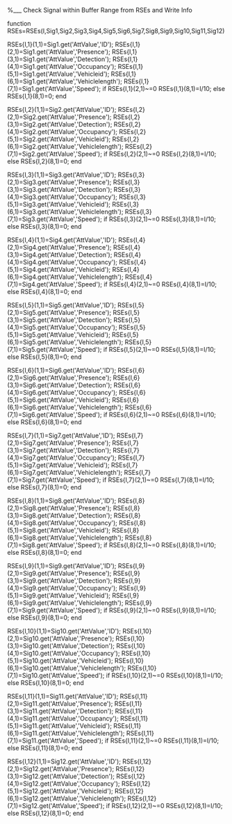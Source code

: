 %___ Check Signal within Buffer Range from RSEs and Write Info

function RSEs=RSEs(I,Sig1,Sig2,Sig3,Sig4,Sig5,Sig6,Sig7,Sig8,Sig9,Sig10,Sig11,Sig12)

RSEs{I,1}(1,1)=Sig1.get('AttValue','ID');
RSEs{I,1}(2,1)=Sig1.get('AttValue','Presence');
RSEs{I,1}(3,1)=Sig1.get('AttValue','Detection');
RSEs{I,1}(4,1)=Sig1.get('AttValue','Occupancy');
RSEs{I,1}(5,1)=Sig1.get('AttValue','Vehicleid');
RSEs{I,1}(6,1)=Sig1.get('AttValue','Vehiclelength');
RSEs{I,1}(7,1)=Sig1.get('AttValue','Speed');
if RSEs{I,1}(2,1)~=0
    RSEs{I,1}(8,1)=I/10;
else
     RSEs{I,1}(8,1)=0;
end
  
RSEs{I,2}(1,1)=Sig2.get('AttValue','ID');
RSEs{I,2}(2,1)=Sig2.get('AttValue','Presence');
RSEs{I,2}(3,1)=Sig2.get('AttValue','Detection');
RSEs{I,2}(4,1)=Sig2.get('AttValue','Occupancy');
RSEs{I,2}(5,1)=Sig2.get('AttValue','Vehicleid');
RSEs{I,2}(6,1)=Sig2.get('AttValue','Vehiclelength');
RSEs{I,2}(7,1)=Sig2.get('AttValue','Speed');
if RSEs{I,2}(2,1)~=0
    RSEs{I,2}(8,1)=I/10;
else
     RSEs{I,2}(8,1)=0;
end

RSEs{I,3}(1,1)=Sig3.get('AttValue','ID');
RSEs{I,3}(2,1)=Sig3.get('AttValue','Presence');
RSEs{I,3}(3,1)=Sig3.get('AttValue','Detection');
RSEs{I,3}(4,1)=Sig3.get('AttValue','Occupancy');
RSEs{I,3}(5,1)=Sig3.get('AttValue','Vehicleid');
RSEs{I,3}(6,1)=Sig3.get('AttValue','Vehiclelength');
RSEs{I,3}(7,1)=Sig3.get('AttValue','Speed');
if RSEs{I,3}(2,1)~=0
    RSEs{I,3}(8,1)=I/10;
else
     RSEs{I,3}(8,1)=0;
end

RSEs{I,4}(1,1)=Sig4.get('AttValue','ID');
RSEs{I,4}(2,1)=Sig4.get('AttValue','Presence');
RSEs{I,4}(3,1)=Sig4.get('AttValue','Detection');
RSEs{I,4}(4,1)=Sig4.get('AttValue','Occupancy');
RSEs{I,4}(5,1)=Sig4.get('AttValue','Vehicleid');
RSEs{I,4}(6,1)=Sig4.get('AttValue','Vehiclelength');
RSEs{I,4}(7,1)=Sig4.get('AttValue','Speed');
if RSEs{I,4}(2,1)~=0
    RSEs{I,4}(8,1)=I/10;
else
     RSEs{I,4}(8,1)=0;
end

RSEs{I,5}(1,1)=Sig5.get('AttValue','ID');
RSEs{I,5}(2,1)=Sig5.get('AttValue','Presence');
RSEs{I,5}(3,1)=Sig5.get('AttValue','Detection');
RSEs{I,5}(4,1)=Sig5.get('AttValue','Occupancy');
RSEs{I,5}(5,1)=Sig5.get('AttValue','Vehicleid');
RSEs{I,5}(6,1)=Sig5.get('AttValue','Vehiclelength');
RSEs{I,5}(7,1)=Sig5.get('AttValue','Speed');
if RSEs{I,5}(2,1)~=0
    RSEs{I,5}(8,1)=I/10;
else
     RSEs{I,5}(8,1)=0;
end
  
RSEs{I,6}(1,1)=Sig6.get('AttValue','ID');
RSEs{I,6}(2,1)=Sig6.get('AttValue','Presence');
RSEs{I,6}(3,1)=Sig6.get('AttValue','Detection');
RSEs{I,6}(4,1)=Sig6.get('AttValue','Occupancy');
RSEs{I,6}(5,1)=Sig6.get('AttValue','Vehicleid');
RSEs{I,6}(6,1)=Sig6.get('AttValue','Vehiclelength');
RSEs{I,6}(7,1)=Sig6.get('AttValue','Speed');
if RSEs{I,6}(2,1)~=0
    RSEs{I,6}(8,1)=I/10;
else
     RSEs{I,6}(8,1)=0;
end

RSEs{I,7}(1,1)=Sig7.get('AttValue','ID');
RSEs{I,7}(2,1)=Sig7.get('AttValue','Presence');
RSEs{I,7}(3,1)=Sig7.get('AttValue','Detection');
RSEs{I,7}(4,1)=Sig7.get('AttValue','Occupancy');
RSEs{I,7}(5,1)=Sig7.get('AttValue','Vehicleid');
RSEs{I,7}(6,1)=Sig7.get('AttValue','Vehiclelength');
RSEs{I,7}(7,1)=Sig7.get('AttValue','Speed');
if RSEs{I,7}(2,1)~=0
    RSEs{I,7}(8,1)=I/10;
else
     RSEs{I,7}(8,1)=0;
end

RSEs{I,8}(1,1)=Sig8.get('AttValue','ID');
RSEs{I,8}(2,1)=Sig8.get('AttValue','Presence');
RSEs{I,8}(3,1)=Sig8.get('AttValue','Detection');
RSEs{I,8}(4,1)=Sig8.get('AttValue','Occupancy');
RSEs{I,8}(5,1)=Sig8.get('AttValue','Vehicleid');
RSEs{I,8}(6,1)=Sig8.get('AttValue','Vehiclelength');
RSEs{I,8}(7,1)=Sig8.get('AttValue','Speed');
if RSEs{I,8}(2,1)~=0
    RSEs{I,8}(8,1)=I/10;
else
     RSEs{I,8}(8,1)=0;
end

RSEs{I,9}(1,1)=Sig9.get('AttValue','ID');
RSEs{I,9}(2,1)=Sig9.get('AttValue','Presence');
RSEs{I,9}(3,1)=Sig9.get('AttValue','Detection');
RSEs{I,9}(4,1)=Sig9.get('AttValue','Occupancy');
RSEs{I,9}(5,1)=Sig9.get('AttValue','Vehicleid');
RSEs{I,9}(6,1)=Sig9.get('AttValue','Vehiclelength');
RSEs{I,9}(7,1)=Sig9.get('AttValue','Speed');
if RSEs{I,9}(2,1)~=0
    RSEs{I,9}(8,1)=I/10;
else
     RSEs{I,9}(8,1)=0;
end

RSEs{I,10}(1,1)=Sig10.get('AttValue','ID');
RSEs{I,10}(2,1)=Sig10.get('AttValue','Presence');
RSEs{I,10}(3,1)=Sig10.get('AttValue','Detection');
RSEs{I,10}(4,1)=Sig10.get('AttValue','Occupancy');
RSEs{I,10}(5,1)=Sig10.get('AttValue','Vehicleid');
RSEs{I,10}(6,1)=Sig10.get('AttValue','Vehiclelength');
RSEs{I,10}(7,1)=Sig10.get('AttValue','Speed');
if RSEs{I,10}(2,1)~=0
    RSEs{I,10}(8,1)=I/10;
else
     RSEs{I,10}(8,1)=0;
end

RSEs{I,11}(1,1)=Sig11.get('AttValue','ID');
RSEs{I,11}(2,1)=Sig11.get('AttValue','Presence');
RSEs{I,11}(3,1)=Sig11.get('AttValue','Detection');
RSEs{I,11}(4,1)=Sig11.get('AttValue','Occupancy');
RSEs{I,11}(5,1)=Sig11.get('AttValue','Vehicleid');
RSEs{I,11}(6,1)=Sig11.get('AttValue','Vehiclelength');
RSEs{I,11}(7,1)=Sig11.get('AttValue','Speed');
if RSEs{I,11}(2,1)~=0
    RSEs{I,11}(8,1)=I/10;
else
     RSEs{I,11}(8,1)=0;
end

RSEs{I,12}(1,1)=Sig12.get('AttValue','ID');
RSEs{I,12}(2,1)=Sig12.get('AttValue','Presence');
RSEs{I,12}(3,1)=Sig12.get('AttValue','Detection');
RSEs{I,12}(4,1)=Sig12.get('AttValue','Occupancy');
RSEs{I,12}(5,1)=Sig12.get('AttValue','Vehicleid');
RSEs{I,12}(6,1)=Sig12.get('AttValue','Vehiclelength');
RSEs{I,12}(7,1)=Sig12.get('AttValue','Speed');
if RSEs{I,12}(2,1)~=0
    RSEs{I,12}(8,1)=I/10;
else
     RSEs{I,12}(8,1)=0;
end
